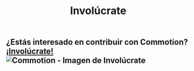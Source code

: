 ﻿---
layout: default
title: Involúcrate
categories: 
created: 2013-12-11
changed: 2013-12-12
post_author: critzo
lang: es
---
  <div style="width:100%; margin: 0 auto;">
<h2 class="rtecenter">¿Estás interesado en contribuir con Commotion?<br />
<a href="/docs/get-involved">¡Involúcrate!</a><br />
<img src="/files/styles/large/public/get_involved_drop_100x100.png" alt="Commotion - Imagen de Involúcrate"/></h2>
</div>
 
